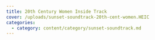 ```yaml
---
title: 20th Century Women Inside Track
cover: /uploads/sunset-soundtrack-20th-cent-women.HEIC
categories:
  - category: content/category/sunset-soundtrack.md
---
```


